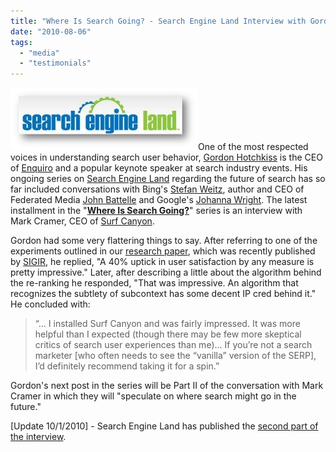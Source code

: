 ```yaml
---
title: "Where Is Search Going? - Search Engine Land Interview with Gordon Hotchkiss"
date: "2010-08-06"
tags: 
  - "media"
  - "testimonials"
---
```


[![](/assets/images/rank-dynamics/Search-Engine-Land-Logo.jpg "Search Engine Land Logo")](http://searchengineland.com/where-is-search-going-surf-canyons-mark-cramer-48224)One of the most respected voices in understanding search user behavior, [Gordon Hotchkiss](http://searchengineland.com/author/gord-hotchkiss/) is the CEO of [Enquiro](http://www.enquiro.com/) and a popular keynote speaker at search industry events. His ongoing series on [Search Engine Land](http://searchengineland.com) regarding the future of search has so far included conversations with Bing's [Stefan Weitz](http://searchengineland.com/bings-stefan-weitz-rethinking-the-search-experience-34165), author and CEO of Federated Media [John Battelle](http://searchengineland.com/john-battelle-on-the-future-of-search-38382) and Google's [Johanna Wright](http://searchengineland.com/where-is-search-going-googles-johanna-wright-45983). The latest installment in the "**[Where Is Search Going?](http://searchengineland.com/where-is-search-going-surf-canyons-mark-cramer-48224)**" series is an interview with Mark Cramer, CEO of [Surf Canyon](http://www.surfcanyon.com/).

Gordon had some very flattering things to say. After referring to one of the experiments outlined in our [research paper](http://www.surfcanyon.com/SurfCanyonDemonstrationResearchPaper.pdf), which was recently published by [SIGIR](http://blog.surfcanyon.com/2009/07/15/selected-for-oral-presentation-at-sigir-09/), he replied, "A 40% uptick in user satisfaction by any measure is pretty impressive." Later, after describing a little about the algorithm behind the re-ranking he responded, "That was impressive. An algorithm that recognizes the subtlety of subcontext has some decent IP cred behind it." He concluded with:

> “... I installed Surf Canyon and was fairly impressed. It was more helpful than I expected (though there may be few more skeptical critics of search user experiences than me)... If you’re not a search marketer \[who often needs to see the “vanilla” version of the SERP\], I’d definitely recommend taking it for a spin.”

Gordon's next post in the series will be Part II of the conversation with Mark Cramer in which they will "speculate on where search might go in the future."

\[Update 10/1/2010\] - Search Engine Land has published the [second part of the interview](http://blog.surfcanyon.com/2010/10/01/search-as-a-conversation-second-part-of-search-engine-land-interview-with-gordon-hotchkiss/).

